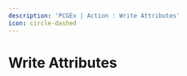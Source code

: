 ```yaml
---
description: 'PCGEx | Action : Write Attributes'
icon: circle-dashed
---
```


# Write Attributes



